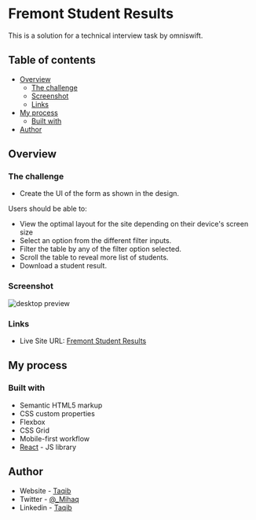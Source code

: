 # Fremont Student Results

This is a solution for a technical interview task by omniswift.

## Table of contents

- [Overview](#overview)
  - [The challenge](#the-challenge)
  - [Screenshot](#screenshot)
  - [Links](#links)
- [My process](#my-process)
  - [Built with](#built-with)
- [Author](#author)

## Overview

### The challenge

- Create the UI of the form as shown in the design.

Users should be able to:

- View the optimal layout for the site depending on their device's screen size
- Select an option from the different filter inputs.
- Filter the table by any of the filter option selected.
- Scroll the table to reveal more list of students.
- Download a student result.

### Screenshot

![desktop preview](./src/assets/preview.jpg)

### Links

- Live Site URL: [Fremont Student Results](https://Fremont-results.vercel.app)

## My process

### Built with

- Semantic HTML5 markup
- CSS custom properties
- Flexbox
- CSS Grid
- Mobile-first workflow
- [React](https://reactjs.org/) - JS library

## Author

- Website - [Taqib](https://github.com/Dom-iha)
- Twitter - [@_Mihaq](https://twitter.com/_Mihaq)
- Linkedin - [Taqib](https://www.linkedin.com/in/taqib-ibrahim)
